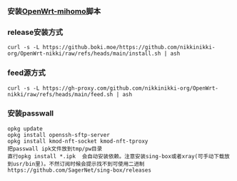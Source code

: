 ### 安装[OpenWrt-mihomo](https://github.com/morytyann/OpenWrt-mihomo)脚本

### release安装方式
```shell
curl -s -L https://github.boki.moe/https://github.com/nikkinikki-org/OpenWrt-nikki/raw/refs/heads/main/install.sh | ash
```
### feed源方式
```
curl -s -L https://gh-proxy.com/github.com/nikkinikki-org/OpenWrt-nikki/raw/refs/heads/main/feed.sh | ash
```


### 安装passwall
```
opkg update
opkg install openssh-sftp-server
opkg install kmod-nft-socket kmod-nft-tproxy
把passwall ipk文件放到tmp/pw目录
直行opkg install *.ipk  会自动安装依赖。注意安装sing-box或者xray(可手动下载放到usr/bin里)。不然订阅时候会提示找不到可使用二进制
https://github.com/SagerNet/sing-box/releases
```
